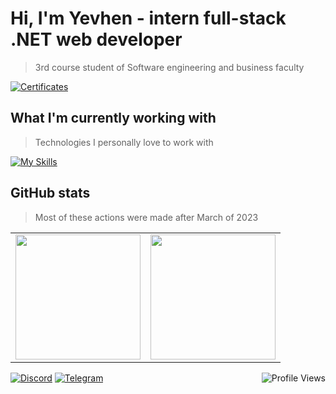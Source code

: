 # Hi, I'm Yevhen - intern full-stack .NET web developer
> 3rd course student of Software engineering and business faculty

[![Certificates](https://img.shields.io/badge/Certifications-4c8eda?style=for-the-badge)](https://drive.google.com/drive/folders/1hVbQNhJGryLn6sOC-wVVqqti5A2VSOph?usp=sharing)

## What I'm currently working with
> Technologies I personally love to work with

[![My Skills](https://skillicons.dev/icons?i=dotnet,angular,mysql,mongodb,azure,selenium)](https://skillicons.dev)

## GitHub stats
> Most of these actions were made after March of 2023

<table cellpadding="0">
  <tr style="padding: 0">
    <!-- GitHub Stats Card -->  
    <td valign="top"><img height="200" src="https://github-readme-stats.vercel.app/api?username=qboww&count_private=true&show_icons=true&theme=github_dark&hide_border=true&custom_title=My%20GitHub%20Stats"/></td>
    <!-- GitHub Top Language Card -->
    <td valign="top"><img height="200" src="https://github-readme-stats.vercel.app/api/top-langs/?username=qboww&langs_count=6&layout=compact&theme=github_dark&hide_border=true&hide=HTML&custom_title=Top%20Languages"/></td>
  </tr>
</table>

[![Discord](https://img.shields.io/badge/Discord-%235865F2.svg?style=for-the-badge&logo=discord&logoColor=white)](https://discordapp.com/users/yevhenko_)
[![Telegram](https://img.shields.io/badge/Telegram-2CA5E0?style=for-the-badge&logo=telegram&logoColor=white)](https://t.me/yevhenko)
<img align="right" src="https://komarev.com/ghpvc/?username=qboww&style=for-the-badge&color=178600" alt="Profile Views">

